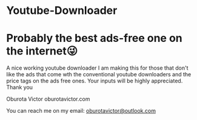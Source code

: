 # Youtube-Downloader
# Probably the best ads-free one on the internet😜

A nice working youtube downloader
I am making this for those that don't like the ads that come wth the conventional youtube downloaders and the price tags on the ads free ones.
Your inputs will be highly appreciated. Thank you


Oburota Victor
oburotavictor.com

You can reach me on my email: oburotavictor@outlook.com